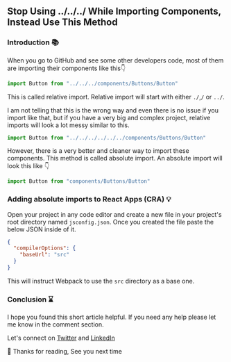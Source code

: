 ## Stop Using ../../../ While Importing Components, Instead Use This Method

### Introduction 📚

When you go to GitHub and see some other developers code, most of them are importing their components like this👇
```jsx
import Button from "../../../components/Buttons/Button"
```
This is called relative import. Relative import will start with either `./`,`/` or `../`.

I am not telling that this is the wrong way and even there is no issue if you import like that, but if you have a very big and complex project, relative imports will look a lot messy similar to this. 
```jsx
import Button from "../../../../../../components/Buttons/Button"
```
However, there is a very better and cleaner way to import these components. This method is called absolute import. An absolute import will look this like 👇
```jsx
import Button from "components/Buttons/Button"
```
### Adding absolute imports to React Apps (CRA) 💡
Open your project in any code editor and create a new file in your project's root directory named `jsconfig.json`. Once you created the file paste the below JSON inside of it. 
```json
{
  "compilerOptions": {
    "baseUrl": "src"
  }
}
```
This will instruct Webpack to use the `src` directory as a base one.

### Conclusion ⌛

I hope you found this short article helpful. If you need any help please let me know in the comment section. 

Let's connect on  [Twitter](https://twitter.com/suhailkakar)  and  [LinkedIn](https://www.linkedin.com/in/suhailkakar/)  

👋 Thanks for reading, See you next time

